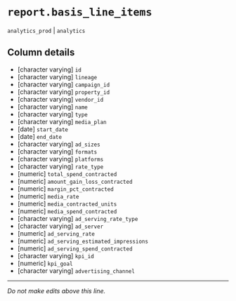 # `report.basis_line_items`
`analytics_prod` | `analytics`

## Column details
* [character varying] `id`
* [character varying] `lineage`
* [character varying] `campaign_id`
* [character varying] `property_id`
* [character varying] `vendor_id`
* [character varying] `name`
* [character varying] `type`
* [character varying] `media_plan`
* [date]      `start_date`
* [date]      `end_date`
* [character varying] `ad_sizes`
* [character varying] `formats`
* [character varying] `platforms`
* [character varying] `rate_type`
* [numeric]   `total_spend_contracted`
* [numeric]   `amount_gain_loss_contracted`
* [numeric]   `margin_pct_contracted`
* [numeric]   `media_rate`
* [numeric]   `media_contracted_units`
* [numeric]   `media_spend_contracted`
* [character varying] `ad_serving_rate_type`
* [character varying] `ad_server`
* [numeric]   `ad_serving_rate`
* [numeric]   `ad_serving_estimated_impressions`
* [numeric]   `ad_serving_spend_contracted`
* [character varying] `kpi_id`
* [numeric]   `kpi_goal`
* [character varying] `advertising_channel`

-------------------------------------------------------------------------------
*Do not make edits above this line.*
